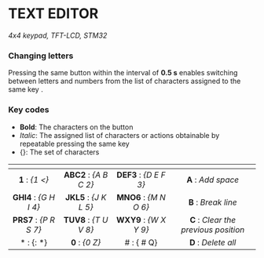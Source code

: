 
# TEXT EDITOR

*4x4 keypad, TFT-LCD, STM32*


### Changing letters

Pressing the same button within the interval of **0.5 s** enables switching between letters and numbers from the list of characters assigned to the same key  .

### Key codes

- **Bold**: The characters on the button
- *Italic*: The assigned list of characters or actions obtainable by repeatable pressing the same key
- {}: The set of characters

| <!-- -->    | <!-- -->    | <!-- -->    | <!-- -->    |
|:-----------:|:-----------:|:-----------:|:-----------:|
| **1** : *{1 <}* | **ABC2** : *{A B C 2}* | **DEF3** : *{D E F 3}* | **A** : *Add space* |
| **GHI4** : *{G H I 4}* | **JKL5** : *{J K L 5}* | **MNO6** : *{M N O 6}* | **B** : *Break line* |
|**PRS7** : *{P R S 7}* | **TUV8** : *{T U V 8}* | **WXY9** : *{W X Y 9}* | **C** : *Clear the previous position* |
|\*  : {: \*} | **0** : *{0 Z}* | \#  : { \# Q} | **D** : *Delete all* |

